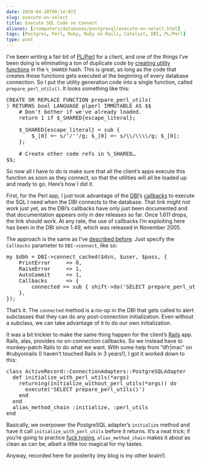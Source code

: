 ```yaml
--- 
date: 2010-04-28T00:14:07Z
slug: execute-on-select
title: Execute SQL Code on Connect
aliases: [/computers/databases/postgresql/execute-on-select.html]
tags: [Postgres, Perl, Ruby, Ruby on Rails, Catalyst, DBI, PL/Perl]
type: post
---
```


<p>I&#8217;ve been writing a fair bit of <a href="http://www.postgresql.org/docs/current/static/plperl.html">PL/Perl</a> for a client, and one of the things I&#8217;ve been doing is eliminating a ton of duplicate code by <a href="http://www.depesz.com/index.php/2008/08/01/writing-sprintf-and-overcoming-limitations-in-plperl/">creating utility functions</a> in the <code>%_SHARED</code> hash. This is great, as long as the code that creates those functions gets executed at the beginning of every database connection. So I put the utility generation code into a single function, called <code>prepare_perl_utils()</code>. It looks something like this:</p>

<pre>CREATE OR REPLACE FUNCTION prepare_perl_utils(
) RETURNS bool LANGUAGE plperl IMMUTABLE AS $$
    # Don&#x0027;t bother if we&#x0027;ve already loaded.
    return 1 if $_SHARED{escape_literal};

    $_SHARED{escape_literal} = sub {
        $_[0] =~ s/&#x0027;/&#x0027;&#x0027;/g; $_[0] =~ s/\\/\\\\/g; $_[0];
    };

    # Create other code refs in %_SHARED…
$$;
</pre>

<p>So now all I have to do is make sure that all the client&#8217;s apps execute this function as soon as they connect, so that the utilities will all be loaded up and ready to go. Here&#8217;s how I did it.</p>

<p>First, for the Perl app, I just took advantage of the <a href="http://dbi.perl.org/">DBI</a>&#8217;s <a href="http://search.cpan.org/dist/DBI/DBI.pm#Callbacks_(hash_ref)">callbacks</a> to execute the SQL I need when the DBI connects to the database. That link might not work just yet, as the DBI&#8217;s callbacks have only just been documented and that documentation appears only in dev releases so far. Once 1.611 drops, the link should work. At any rate, the use of callbacks I&#8217;m exploiting here has been in the DBI since 1.49, which was released in November 2005.</p>

<p>The approach is the same as I&#8217;ve <a href="/computers/programming/perl/dbi-connect-cached-hack.html">described before</a>: Just specify the <code>Callbacks</code> parameter to <code>DBI-&gt;connect</code>, like so:</p>

<pre>my $dbh = DBI-&gt;connect_cached($dsn, $user, $pass, {
    PrintError     =&gt; 0,
    RaiseError     =&gt; 1,
    AutoCommit     =&gt; 1,
    Callbacks      =&gt; {
        connected =&gt; sub { shift-&gt;do(&#x0027;SELECT prepare_perl_utils()&#x0027; },
    },
});
</pre>

<p>That&#8217;s it. The <code>connected</code> method is a no-op in the DBI that gets called to alert subclasses that they can do any post-connection initialization. Even without a subclass, we can take advantage of it to do our own initialization.</p>

<p>It was a bit trickier to make the same thing happen for the client&#8217;s <a href="http://rubyonrails.org/">Rails</a> app. Rails, alas, provides no on-connection callbacks. So we instead have to monkey-patch Rails to do what we want. With some help from &#8220;dfr|mac&#8221; on #rubyonrails (I haven&#8217;t touched Rails in 3 years!), I got it worked down to this:</p>

<pre>class ActiveRecord::ConnectionAdapters::PostgreSQLAdapter
  def initialize_with_perl_utils(*args)
    returning(initialize_without_perl_utils(*args)) do
      execute(&#x0027;SELECT prepare_perl_utils()&#x0027;)
    end
  end
  alias_method_chain :initialize, :perl_utils
end
</pre>

<p>Basically, we overpower the PostgreSQL adapter&#8217;s <code>initialize</code> method and have it call <code>initialize_with_perl_utils</code> before it returns. It&#8217;s a neat trick; if you&#8217;re going to practice <a href="/computers/programming/methodology/fuck-typing.html">fuck typing</a>, <code>alias_method_chain</code> makes it about as clean as can be, albeit a little too magical for my tastes.</p>

<p>Anyway, recorded here for posterity (my blog is my other brain!).</p>
